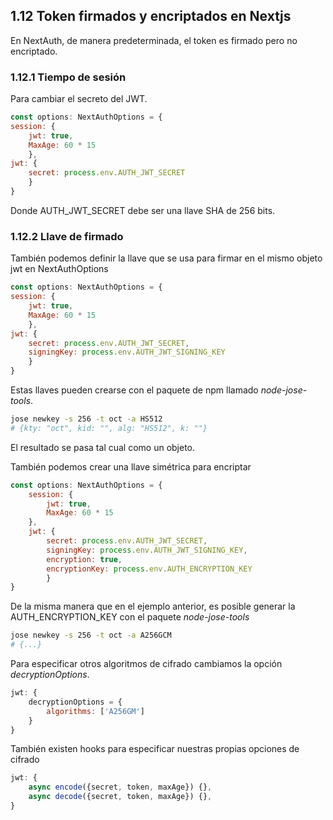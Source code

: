 ## 1.12 Token firmados y encriptados en Nextjs

En NextAuth, de manera predeterminada, el token es firmado pero no
encriptado.

### 1.12.1 Tiempo de sesión

Para cambiar el secreto del JWT.

``` javascript
const options: NextAuthOptions = {
session: {
    jwt: true,
    MaxAge: 60 * 15
    },
jwt: {
    secret: process.env.AUTH_JWT_SECRET
    }
}
```

Donde AUTH_JWT_SECRET debe ser una llave SHA de 256 bits.

### 1.12.2 Llave de firmado

También podemos definir la llave que se usa para firmar en el mismo
objeto jwt en NextAuthOptions

``` javascript
const options: NextAuthOptions = {
session: {
    jwt: true,
    MaxAge: 60 * 15
    },
jwt: {
    secret: process.env.AUTH_JWT_SECRET,
    signingKey: process.env.AUTH_JWT_SIGNING_KEY
    }
}
```

Estas llaves pueden crearse con el paquete de npm llamado
*node-jose-tools*.

``` bash
jose newkey -s 256 -t oct -a HS512
# {kty: "oct", kid: "", alg: "HS512", k: ""}
```

El resultado se pasa tal cual como un objeto.

También podemos crear una llave simétrica para encriptar

``` javascript
const options: NextAuthOptions = {
    session: {
        jwt: true,
        MaxAge: 60 * 15
    },
    jwt: {
        secret: process.env.AUTH_JWT_SECRET,
        signingKey: process.env.AUTH_JWT_SIGNING_KEY,
        encryption: true,
        encryptionKey: process.env.AUTH_ENCRYPTION_KEY
        }
}
```

De la misma manera que en el ejemplo anterior, es posible generar la
AUTH_ENCRYPTION_KEY con el paquete *node-jose-tools*

``` bash
jose newkey -s 256 -t oct -a A256GCM
# {...}
```

Para especificar otros algoritmos de cifrado cambiamos la opción
*decryptionOptions*.

``` javascript
jwt: {
    decryptionOptions = {
        algorithms: ['A256GM']
    }
}
```

También existen hooks para especificar nuestras propias opciones de
cifrado

``` javascript
jwt: {
    async encode({secret, token, maxAge}) {},
    async decode({secret, token, maxAge}) {},
}
```
